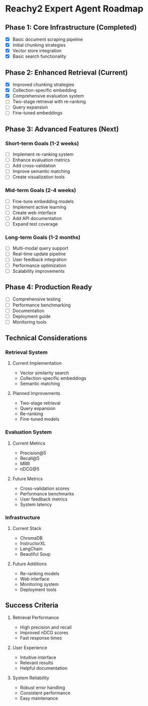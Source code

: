 # Reachy2 Expert Agent Roadmap

## Phase 1: Core Infrastructure (Completed)
- [x] Basic document scraping pipeline
- [x] Initial chunking strategies
- [x] Vector store integration
- [x] Basic search functionality

## Phase 2: Enhanced Retrieval (Current)
- [x] Improved chunking strategies
- [x] Collection-specific embedding
- [x] Comprehensive evaluation system
- [ ] Two-stage retrieval with re-ranking
- [ ] Query expansion
- [ ] Fine-tuned embeddings

## Phase 3: Advanced Features (Next)
### Short-term Goals (1-2 weeks)
- [ ] Implement re-ranking system
- [ ] Enhance evaluation metrics
- [ ] Add cross-validation
- [ ] Improve semantic matching
- [ ] Create visualization tools

### Mid-term Goals (2-4 weeks)
- [ ] Fine-tune embedding models
- [ ] Implement active learning
- [ ] Create web interface
- [ ] Add API documentation
- [ ] Expand test coverage

### Long-term Goals (1-2 months)
- [ ] Multi-modal query support
- [ ] Real-time update pipeline
- [ ] User feedback integration
- [ ] Performance optimization
- [ ] Scalability improvements

## Phase 4: Production Ready
- [ ] Comprehensive testing
- [ ] Performance benchmarking
- [ ] Documentation
- [ ] Deployment guide
- [ ] Monitoring tools

## Technical Considerations

### Retrieval System
1. Current Implementation
   - Vector similarity search
   - Collection-specific embeddings
   - Semantic matching

2. Planned Improvements
   - Two-stage retrieval
   - Query expansion
   - Re-ranking
   - Fine-tuned models

### Evaluation System
1. Current Metrics
   - Precision@5
   - Recall@5
   - MRR
   - nDCG@5

2. Future Metrics
   - Cross-validation scores
   - Performance benchmarks
   - User feedback metrics
   - System latency

### Infrastructure
1. Current Stack
   - ChromaDB
   - InstructorXL
   - LangChain
   - Beautiful Soup

2. Future Additions
   - Re-ranking models
   - Web interface
   - Monitoring system
   - Deployment tools

## Success Criteria
1. Retrieval Performance
   - High precision and recall
   - Improved nDCG scores
   - Fast response times

2. User Experience
   - Intuitive interface
   - Relevant results
   - Helpful documentation

3. System Reliability
   - Robust error handling
   - Consistent performance
   - Easy maintenance 